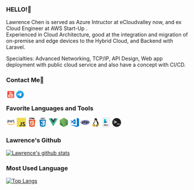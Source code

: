 ### HELLO!🌿
Lawrence Chen is served as Azure Intructor at eCloudvalley now, and ex Cloud Engineer at AWS Start-Up .</br>
Experienced in Cloud Architecture, good at the integration and migration of on-premise and edge devices to the Hybrid Cloud, and Backend with Laravel.

Specialties: Advanced Networking, TCP/IP, API Design, Web app deployment with public cloud service and also have a concept with CI/CD.

### Contact Me📱

<a href="https://www.youtube.com/c/AWSLC">
  <img align="left" alt="K.JDong | Youtube" width="25px" src="https://raw.githubusercontent.com/lawrencechen0921/lawrencechen0921/master/assets/youtube.svg" />
</a>
<a href="https://t.me/awslc">
  <img align="left" alt="K.JDong | Telegram" width="25px" src="https://raw.githubusercontent.com/lawrencechen0921/lawrencechen0921/master/assets/telegram.svg" />
</a>

<br>

### Favorite Languages and Tools
<code><img height="25" src="https://raw.githubusercontent.com/github/explore/80688e429a7d4ef2fca1e82350fe8e3517d3494d/topics/aws/aws.png"></code> 
<code><img height="25" src="https://raw.githubusercontent.com/github/explore/80688e429a7d4ef2fca1e82350fe8e3517d3494d/topics/javascript/javascript.png"></code>
<code><img height="25" src="https://raw.githubusercontent.com/github/explore/80688e429a7d4ef2fca1e82350fe8e3517d3494d/topics/html/html.png"></code>
<code><img height="25" src="https://raw.githubusercontent.com/github/explore/80688e429a7d4ef2fca1e82350fe8e3517d3494d/topics/css/css.png"></code>
<code><img height="25" src="https://raw.githubusercontent.com/github/explore/80688e429a7d4ef2fca1e82350fe8e3517d3494d/topics/vue/vue.png"></code>
<code><img height="25" src="https://raw.githubusercontent.com/github/explore/80688e429a7d4ef2fca1e82350fe8e3517d3494d/topics/nodejs/nodejs.png"></code>
<code><img height="25" src="https://raw.githubusercontent.com/github/explore/80688e429a7d4ef2fca1e82350fe8e3517d3494d/topics/visual-studio-code/visual-studio-code.png"></code>
<code><img height="25" src="https://raw.githubusercontent.com/github/explore/80688e429a7d4ef2fca1e82350fe8e3517d3494d/topics/php/php.png"></code> 
<code><img height="25" src="https://raw.githubusercontent.com/github/explore/80688e429a7d4ef2fca1e82350fe8e3517d3494d/topics/linux/linux.png"></code> 
<code><img height="25" src="https://raw.githubusercontent.com/github/explore/80688e429a7d4ef2fca1e82350fe8e3517d3494d/topics/macos/macos.png"></code> 
<code><img height="25" src="https://raw.githubusercontent.com/github/explore/80688e429a7d4ef2fca1e82350fe8e3517d3494d/topics/terminal/terminal.png"></code>  

### Lawrence's Github
[![Lawrence's github stats](https://github-readme-stats.vercel.app/api?username=lawrencechen0921&show_icons=true&theme=tokyonight)](https://github.com/anuraghazra/github-readme-stats)

### Most Used Language
[![Top Langs](https://github-readme-stats.vercel.app/api/top-langs/?username=lawrencechen0921&layout=compact&theme=tokyonight)](https://github.com/anuraghazra/github-readme-stats)


